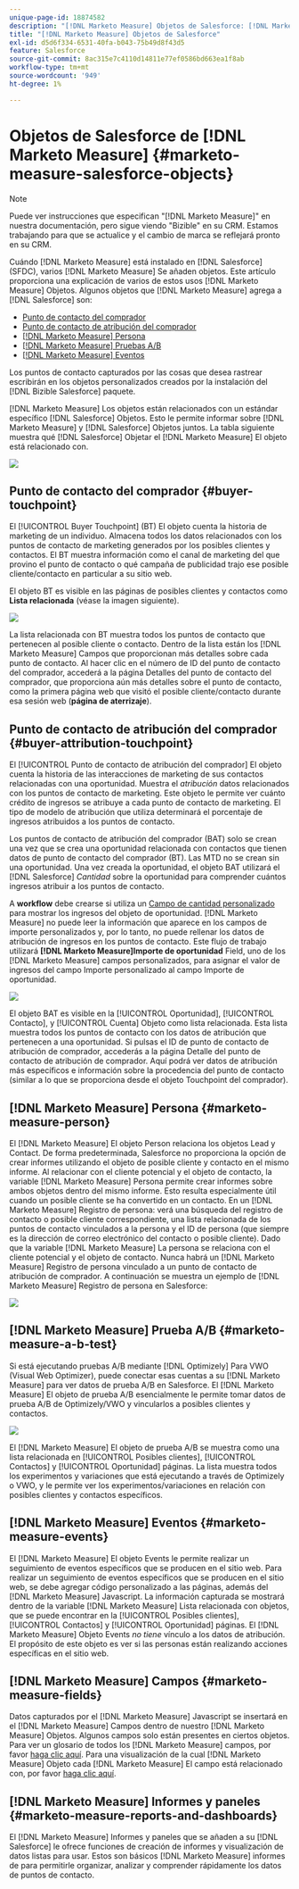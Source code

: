 ```yaml
---
unique-page-id: 18874582
description: "[!DNL Marketo Measure] Objetos de Salesforce: [!DNL Marketo Measure] - Documentación del producto"
title: "[!DNL Marketo Measure] Objetos de Salesforce"
exl-id: d5d6f334-6531-40fa-b043-75b49d8f43d5
feature: Salesforce
source-git-commit: 8ac315e7c4110d14811e77ef0586bd663ea1f8ab
workflow-type: tm+mt
source-wordcount: '949'
ht-degree: 1%

---
```


# Objetos de Salesforce de [!DNL Marketo Measure]  {#marketo-measure-salesforce-objects}

>[!NOTE]
>
>Puede ver instrucciones que especifican &quot;[!DNL Marketo Measure]&quot; en nuestra documentación, pero sigue viendo &quot;Bizible&quot; en su CRM. Estamos trabajando para que se actualice y el cambio de marca se reflejará pronto en su CRM.

Cuándo [!DNL Marketo Measure] está instalado en [!DNL Salesforce] (SFDC), varios [!DNL Marketo Measure] Se añaden objetos. Este artículo proporciona una explicación de varios de estos usos [!DNL Marketo Measure] Objetos. Algunos objetos que [!DNL Marketo Measure] agrega a [!DNL Salesforce] son:

* [Punto de contacto del comprador](#touchpoint)
* [Punto de contacto de atribución del comprador](#attribution)
* [[!DNL Marketo Measure] Persona](#person)
* [[!DNL Marketo Measure] Pruebas A/B](#ab)
* [[!DNL Marketo Measure] Eventos](#events)

Los puntos de contacto capturados por las cosas que desea rastrear escribirán en los objetos personalizados creados por la instalación del [!DNL Bizible Salesforce] paquete.

[!DNL Marketo Measure] Los objetos están relacionados con un estándar específico [!DNL Salesforce] Objetos. Esto le permite informar sobre [!DNL Marketo Measure] y [!DNL Salesforce] Objetos juntos. La tabla siguiente muestra qué [!DNL Salesforce] Objetar el [!DNL Marketo Measure] El objeto está relacionado con.

![](assets/1-1.png)

## Punto de contacto del comprador {#buyer-touchpoint}

El [!UICONTROL Buyer Touchpoint] (BT) El objeto cuenta la historia de marketing de un individuo. Almacena todos los datos relacionados con los puntos de contacto de marketing generados por los posibles clientes y contactos. El BT muestra información como el canal de marketing del que provino el punto de contacto o qué campaña de publicidad trajo ese posible cliente/contacto en particular a su sitio web.

El objeto BT es visible en las páginas de posibles clientes y contactos como **Lista relacionada** (véase la imagen siguiente).

![](assets/2-1.png)

La lista relacionada con BT muestra todos los puntos de contacto que pertenecen al posible cliente o contacto. Dentro de la lista están los [!DNL Marketo Measure] Campos que proporcionan más detalles sobre cada punto de contacto. Al hacer clic en el número de ID del punto de contacto del comprador, accederá a la página Detalles del punto de contacto del comprador, que proporciona aún más detalles sobre el punto de contacto, como la primera página web que visitó el posible cliente/contacto durante esa sesión web (**página de aterrizaje**).

## Punto de contacto de atribución del comprador {#buyer-attribution-touchpoint}

El [!UICONTROL Punto de contacto de atribución del comprador] El objeto cuenta la historia de las interacciones de marketing de sus contactos relacionadas con una oportunidad. Muestra el *atribución* datos relacionados con los puntos de contacto de marketing. Este objeto le permite ver cuánto crédito de ingresos se atribuye a cada punto de contacto de marketing. El tipo de modelo de atribución que utiliza determinará el porcentaje de ingresos atribuidos a los puntos de contacto.

Los puntos de contacto de atribución del comprador (BAT) solo se crean una vez que se crea una oportunidad relacionada con contactos que tienen datos de punto de contacto del comprador (BT). Las MTD no se crean sin una oportunidad. Una vez creada la oportunidad, el objeto BAT utilizará el [!DNL Salesforce] *Cantidad* sobre la oportunidad para comprender cuántos ingresos atribuir a los puntos de contacto.

A **workflow** debe crearse si utiliza un [Campo de cantidad personalizado](/help/advanced-marketo-measure-features/custom-revenue-amount/using-a-custom-revenue-amount-field.md) para mostrar los ingresos del objeto de oportunidad. [!DNL Marketo Measure] no puede leer la información que aparece en los campos de importe personalizados y, por lo tanto, no puede rellenar los datos de atribución de ingresos en los puntos de contacto. Este flujo de trabajo utilizará **[!DNL Marketo Measure]Importe de oportunidad** Field, uno de los [!DNL Marketo Measure] campos personalizados, para asignar el valor de ingresos del campo Importe personalizado al campo Importe de oportunidad.

![](assets/3-1.png)

El objeto BAT es visible en la [!UICONTROL Oportunidad], [!UICONTROL Contacto], y [!UICONTROL Cuenta] Objeto como lista relacionada. Esta lista muestra todos los puntos de contacto con los datos de atribución que pertenecen a una oportunidad. Si pulsas el ID de punto de contacto de atribución de comprador, accederás a la página Detalle del punto de contacto de atribución de comprador. Aquí podrá ver datos de atribución más específicos e información sobre la procedencia del punto de contacto (similar a lo que se proporciona desde el objeto Touchpoint del comprador).

## [!DNL Marketo Measure] Persona {#marketo-measure-person}

El [!DNL Marketo Measure] El objeto Person relaciona los objetos Lead y Contact. De forma predeterminada, Salesforce no proporciona la opción de crear informes utilizando el objeto de posible cliente y contacto en el mismo informe. Al relacionar con el cliente potencial y el objeto de contacto, la variable [!DNL Marketo Measure] Persona permite crear informes sobre ambos objetos dentro del mismo informe. Esto resulta especialmente útil cuando un posible cliente se ha convertido en un contacto. En un [!DNL Marketo Measure] Registro de persona: verá una búsqueda del registro de contacto o posible cliente correspondiente, una lista relacionada de los puntos de contacto vinculados a la persona y el ID de persona (que siempre es la dirección de correo electrónico del contacto o posible cliente). Dado que la variable [!DNL Marketo Measure] La persona se relaciona con el cliente potencial y el objeto de contacto. Nunca habrá un [!DNL Marketo Measure] Registro de persona vinculado a un punto de contacto de atribución de comprador. A continuación se muestra un ejemplo de [!DNL Marketo Measure] Registro de persona en Salesforce:

![](assets/4.png)

## [!DNL Marketo Measure] Prueba A/B {#marketo-measure-a-b-test}

Si está ejecutando pruebas A/B mediante [!DNL Optimizely] Para VWO (Visual Web Optimizer), puede conectar esas cuentas a su [!DNL Marketo Measure] para ver datos de prueba A/B en Salesforce. El [!DNL Marketo Measure] El objeto de prueba A/B esencialmente le permite tomar datos de prueba A/B de Optimizely/VWO y vincularlos a posibles clientes y contactos.

![](assets/5.png)

El [!DNL Marketo Measure] El objeto de prueba A/B se muestra como una lista relacionada en [!UICONTROL Posibles clientes], [!UICONTROL Contactos] y [!UICONTROL Oportunidad] páginas. La lista muestra todos los experimentos y variaciones que está ejecutando a través de Optimizely o VWO, y le permite ver los experimentos/variaciones en relación con posibles clientes y contactos específicos.

## [!DNL Marketo Measure] Eventos {#marketo-measure-events}

El [!DNL Marketo Measure] El objeto Events le permite realizar un seguimiento de eventos específicos que se producen en el sitio web. Para realizar un seguimiento de eventos específicos que se producen en el sitio web, se debe agregar código personalizado a las páginas, además del [!DNL Marketo Measure] Javascript. La información capturada se mostrará dentro de la variable [!DNL Marketo Measure] Lista relacionada con objetos, que se puede encontrar en la [!UICONTROL Posibles clientes], [!UICONTROL Contactos] y [!UICONTROL Oportunidad] páginas. El [!DNL Marketo Measure] Objeto Events *no tiene* vínculo a los datos de atribución. El propósito de este objeto es ver si las personas están realizando acciones específicas en el sitio web.

## [!DNL Marketo Measure] Campos {#marketo-measure-fields}

Datos capturados por el [!DNL Marketo Measure] Javascript se insertará en el [!DNL Marketo Measure] Campos dentro de nuestro [!DNL Marketo Measure] Objetos. Algunos campos solo están presentes en ciertos objetos. Para ver un glosario de todos los [!DNL Marketo Measure] campos, por favor [haga clic aquí](/help/introduction-to-marketo-measure/overview-resources/glossary-of-marketo-measure-fields.md). Para una visualización de la cual [!DNL Marketo Measure] Objeto cada [!DNL Marketo Measure] El campo está relacionado con, por favor [haga clic aquí](/help/configuration-and-setup/marketo-measure-and-salesforce/marketo-measure-object-and-field-taxonomy.md).

## [!DNL Marketo Measure] Informes y paneles {#marketo-measure-reports-and-dashboards}

El [!DNL Marketo Measure] Informes y paneles que se añaden a su [!DNL Salesforce] le ofrece funciones de creación de informes y visualización de datos listas para usar. Estos son básicos [!DNL Marketo Measure] informes de para permitirle organizar, analizar y comprender rápidamente los datos de puntos de contacto.

